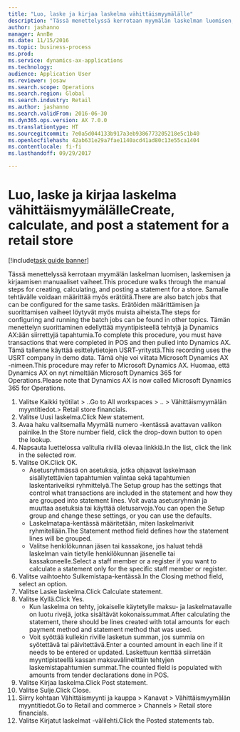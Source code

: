 ```yaml
--- 
title: "Luo, laske ja kirjaa laskelma vähittäismyymälälle"
description: "Tässä menettelyssä kerrotaan myymälän laskelman luomisen, laskemisen ja kirjaamisen manuaaliset vaiheet."
author: jashanno
manager: AnnBe
ms.date: 11/15/2016
ms.topic: business-process
ms.prod: 
ms.service: dynamics-ax-applications
ms.technology: 
audience: Application User
ms.reviewer: josaw
ms.search.scope: Operations
ms.search.region: Global
ms.search.industry: Retail
ms.author: jashanno
ms.search.validFrom: 2016-06-30
ms.dyn365.ops.version: AX 7.0.0
ms.translationtype: HT
ms.sourcegitcommit: 7e0a5d044133b917a3eb9386773205218e5c1b40
ms.openlocfilehash: 42ab631e29a7fae1140acd41ad80c13e55ca1404
ms.contentlocale: fi-fi
ms.lasthandoff: 09/29/2017

---
```

# <a name="create-calculate-and-post-a-statement-for-a-retail-store"></a><span data-ttu-id="74e9a-103">Luo, laske ja kirjaa laskelma vähittäismyymälälle</span><span class="sxs-lookup"><span data-stu-id="74e9a-103">Create, calculate, and post a statement for a retail store</span></span>

[!include[task guide banner](../includes/task-guide-banner.md)]

<span data-ttu-id="74e9a-104">Tässä menettelyssä kerrotaan myymälän laskelman luomisen, laskemisen ja kirjaamisen manuaaliset vaiheet.</span><span class="sxs-lookup"><span data-stu-id="74e9a-104">This procedure walks through the manual steps for creating, calculating, and posting a statement for a store.</span></span> <span data-ttu-id="74e9a-105">Samalle tehtävälle voidaan määrittää myös erätöitä.</span><span class="sxs-lookup"><span data-stu-id="74e9a-105">There are also batch jobs that can be configured for the same tasks.</span></span> <span data-ttu-id="74e9a-106">Erätöiden määrittämisen ja suorittamisen vaiheet löytyvät myös muista aiheista.</span><span class="sxs-lookup"><span data-stu-id="74e9a-106">The steps for configuring and running the batch jobs can be found in other topics.</span></span> <span data-ttu-id="74e9a-107">Tämän menettelyn suorittaminen edellyttää myyntipisteellä tehtyjä ja Dynamics AX:ään siirrettyjä tapahtumia.</span><span class="sxs-lookup"><span data-stu-id="74e9a-107">To complete this procedure, you must have transactions that were completed in POS and then pulled into Dynamics AX.</span></span> <span data-ttu-id="74e9a-108">Tämä tallenne käyttää esittelytietojen USRT-yritystä.</span><span class="sxs-lookup"><span data-stu-id="74e9a-108">This recording uses the USRT company in demo data.</span></span> <span data-ttu-id="74e9a-109">Tämä ohje voi viitata Microsoft Dynamics AX -nimeen.</span><span class="sxs-lookup"><span data-stu-id="74e9a-109">This procedure may refer to Microsoft Dynamics AX.</span></span> <span data-ttu-id="74e9a-110">Huomaa, että Dynamics AX on nyt nimeltään Microsoft Dynamics 365 for Operations.</span><span class="sxs-lookup"><span data-stu-id="74e9a-110">Please note that Dynamics AX is now called Microsoft Dynamics 365 for Operations.</span></span>

1. <span data-ttu-id="74e9a-111">Valitse Kaikki työtilat > ..</span><span class="sxs-lookup"><span data-stu-id="74e9a-111">Go to All workspaces > ..</span></span> <span data-ttu-id="74e9a-112">> Vähittäismyymälän myyntitiedot.</span><span class="sxs-lookup"><span data-stu-id="74e9a-112">> Retail store financials.</span></span>
2. <span data-ttu-id="74e9a-113">Valitse Uusi laskelma.</span><span class="sxs-lookup"><span data-stu-id="74e9a-113">Click New statement.</span></span>
3. <span data-ttu-id="74e9a-114">Avaa haku valitsemalla Myymälä numero -kentässä avattavan valikon painike.</span><span class="sxs-lookup"><span data-stu-id="74e9a-114">In the Store number field, click the drop-down button to open the lookup.</span></span>
4. <span data-ttu-id="74e9a-115">Napsauta luettelossa valitulla rivillä olevaa linkkiä.</span><span class="sxs-lookup"><span data-stu-id="74e9a-115">In the list, click the link in the selected row.</span></span>
5. <span data-ttu-id="74e9a-116">Valitse OK.</span><span class="sxs-lookup"><span data-stu-id="74e9a-116">Click OK.</span></span>
    * <span data-ttu-id="74e9a-117">Asetusryhmässä on asetuksia, jotka ohjaavat laskelmaan sisällytettävien tapahtumien valintaa sekä tapahtumien laskentariveiksi ryhmittelyä.</span><span class="sxs-lookup"><span data-stu-id="74e9a-117">The Setup group has the settings that control what transactions are included in the statement and how they are grouped into statement lines.</span></span> <span data-ttu-id="74e9a-118">Voit avata asetusryhmän ja muuttaa asetuksia tai käyttää oletusarvoja.</span><span class="sxs-lookup"><span data-stu-id="74e9a-118">You can open the Setup group and change these settings, or you can use the defaults.</span></span>  
    * <span data-ttu-id="74e9a-119">Laskelmatapa-kentässä määritetään, miten laskelmarivit ryhmitellään.</span><span class="sxs-lookup"><span data-stu-id="74e9a-119">The Statement method field defines how the statement lines will be grouped.</span></span>  
    * <span data-ttu-id="74e9a-120">Valitse henkilökunnan jäsen tai kassakone, jos haluat tehdä laskelman vain tietylle henkilökunnan jäsenelle tai kassakoneelle.</span><span class="sxs-lookup"><span data-stu-id="74e9a-120">Select a staff member or a register if you want to calculate a statement only for the specific staff member or register.</span></span>  
6. <span data-ttu-id="74e9a-121">Valitse vaihtoehto Sulkemistapa-kentässä.</span><span class="sxs-lookup"><span data-stu-id="74e9a-121">In the Closing method field, select an option.</span></span>
7. <span data-ttu-id="74e9a-122">Valitse Laske laskelma.</span><span class="sxs-lookup"><span data-stu-id="74e9a-122">Click Calculate statement.</span></span>
8. <span data-ttu-id="74e9a-123">Valitse Kyllä.</span><span class="sxs-lookup"><span data-stu-id="74e9a-123">Click Yes.</span></span>
    * <span data-ttu-id="74e9a-124">Kun laskelma on tehty, jokaiselle käytetylle maksu- ja laskelmatavalle on luotu rivejä, jotka sisältävät kokonaissummat.</span><span class="sxs-lookup"><span data-stu-id="74e9a-124">After calculating the statement, there should be lines created with total amounts for each payment method and statement method that was used.</span></span>  
    * <span data-ttu-id="74e9a-125">Voit syöttää kullekin riville lasketun summan, jos summia on syötettävä tai päivitettävä.</span><span class="sxs-lookup"><span data-stu-id="74e9a-125">Enter a counted amount in each line if it needs to be entered or updated.</span></span> <span data-ttu-id="74e9a-126">Laskettuun kenttää siirretään myyntipisteellä kassan maksuvälineittäin tehtyjen laskemistapahtumien summat.</span><span class="sxs-lookup"><span data-stu-id="74e9a-126">The counted field is populated with amounts from tender declarations done in POS.</span></span>  
9. <span data-ttu-id="74e9a-127">Valitse Kirjaa laskelma.</span><span class="sxs-lookup"><span data-stu-id="74e9a-127">Click Post statement.</span></span>
10. <span data-ttu-id="74e9a-128">Valitse Sulje.</span><span class="sxs-lookup"><span data-stu-id="74e9a-128">Click Close.</span></span>
11. <span data-ttu-id="74e9a-129">Siirry kohtaan Vähittäismyynti ja kauppa > Kanavat > Vähittäismyymälän myyntitiedot.</span><span class="sxs-lookup"><span data-stu-id="74e9a-129">Go to Retail and commerce > Channels > Retail store financials.</span></span>
12. <span data-ttu-id="74e9a-130">Valitse Kirjatut laskelmat -välilehti.</span><span class="sxs-lookup"><span data-stu-id="74e9a-130">Click the Posted statements tab.</span></span>


